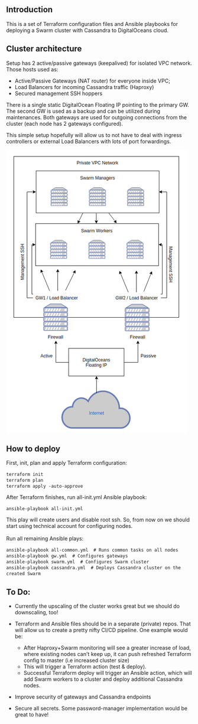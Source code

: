 ## Introduction

This is a set of Terraform configuration files and Ansible playbooks for deploying a Swarm cluster with Cassandra to DigitalOceans cloud.

## Cluster architecture

Setup has 2 active/passive gateways (keepalived) for isolated VPC network. Those hosts used as:
- Active/Passive Gateways (NAT router) for everyone inside VPC;
- Load Balancers for incoming Cassandra traffic (Haproxy)
- Secured management SSH hoppers

There is a single static DigitalOcean Floating IP pointing to the primary GW. The second GW is used as a backup and can be utilized during maintenances. Both gateways are used for outgoing connections from the cluster (each node has 2 gateways configured).

This simple setup hopefully will allow us to not have to deal with ingress controllers or external Load Balancers with lots of port forwardings.

![Swarm](../.github/images/swarm_arch1.png)


## How to deploy

First, init, plan and apply Terraform configuration:
~~~
terraform init
terraform plan
terraform apply -auto-approve
~~~

After Terraform finishes, run all-init.yml Ansible playbook:
~~~
ansible-playbook all-init.yml
~~~

This play will create users and disable root ssh. So, from now on we should start using technical account for configuring nodes. \
\
Run all remaining Ansible plays:
~~~
ansible-playbook all-common.yml  # Runs common tasks on all nodes
ansible-playbook gw.yml  # Configures gateways
ansible-playbook swarm.yml  # Configures Swarm cluster
ansible-playbook cassandra.yml  # Deploys Cassandra cluster on the created Swarm
~~~

## To Do:

* Currently the upscaling of the cluster works great but we should do downscaling, too!

* Terraform and Ansible files should be in a separate (private) repos. That will allow us to create a pretty nifty CI/CD pipeline. One example would be:
  - After Haproxy+Swarm monitoring will see a greater increase of load, where existing nodes can't keep up, it can push refreshed Terraform config to master (i.e increased cluster size)
  - This will trigger a Terraform action (test & deploy).
  - Successful Terraform deploy will trigger an Ansible action, which will add Swarm workers to a cluster and deploy additional Cassandra nodes.

* Improve security of gateways and Cassandra endpoints

* Secure all secrets. Some password-manager implementation would be great to have!
